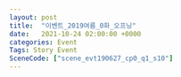 ```yaml
---
layout: post
title:  "이벤트_2019여름_0화_오프닝"
date:   2021-10-24 02:00:00 +0000
categories: Event
Tags: Story Event
SceneCode: ["scene_evt190627_cp0_q1_s10"]
---
```

